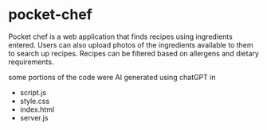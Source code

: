 # pocket-chef

Pocket chef is a web application that finds recipes using ingredients entered. Users can also upload photos of the
ingredients available to them to search up recipes. Recipes can be filtered based on allergens and dietary requirements.

some portions of the code were AI generated using chatGPT in 
- script.js
- style.css
- index.html
- server.js